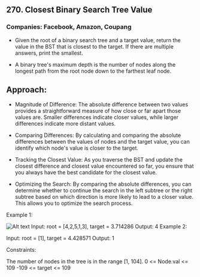 ## 270. Closest Binary Search Tree Value

### Companies: Facebook, Amazon, Coupang

- Given the root of a binary search tree and a target value, return the value in the BST that is closest to the target. If there are multiple answers, print the smallest.

- A binary tree's maximum depth is the number of nodes along the longest path from the root node down to the farthest leaf node.

## Approach:

- Magnitude of Difference: The absolute difference between two values provides a straightforward measure of how close or far apart those values are. Smaller differences indicate closer values, while larger differences indicate more distant values.

- Comparing Differences: By calculating and comparing the absolute differences between the values of nodes and the target value, you can identify which node's value is closer to the target.

- Tracking the Closest Value: As you traverse the BST and update the closest difference and closest value encountered so far, you ensure that you always have the best candidate for the closest value.

- Optimizing the Search: By comparing the absolute differences, you can determine whether to continue the search in the left subtree or the right subtree based on which direction is more likely to lead to a closer value. This allows you to optimize the search process.

Example 1:

![Alt text](https://assets.leetcode.com/uploads/2021/03/12/closest1-1-tree.jpg)
Input: root = [4,2,5,1,3], target = 3.714286
Output: 4
Example 2:

Input: root = [1], target = 4.428571
Output: 1

Constraints:

The number of nodes in the tree is in the range [1, 104].
0 <= Node.val <= 109
-109 <= target <= 109
